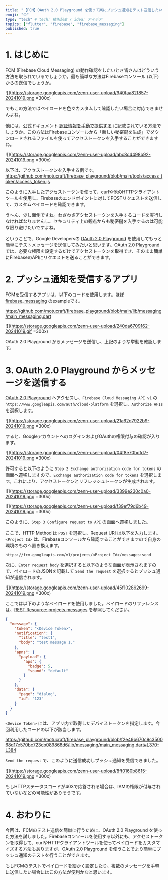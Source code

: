 ```yaml
---
title: "【FCM】OAuth 2.0 Playground を使って楽にプッシュ通知をテスト送信したい"
emoji: "⚾"
type: "tech" # tech: 技術記事 / idea: アイデア
topics: ["flutter", "firebase", "firebase_messaging"]
published: true
---
```


# 1. はじめに

FCM (Firebase Cloud Messaging) の動作確認をしたいとき皆さんはどういう方法を取られているでしょうか。最も簡単な方法はFirebaseコンソール (以下) からの送信でしょうか。

![](https://storage.googleapis.com/zenn-user-upload/940faa82f857-20241019.png =300x)

でもこの方法ではペイロードを色々カスタムして確認したい場合に対応できませんよね。

他には、公式ドキュメント [認証情報を手動で提供する](https://firebase.google.com/docs/cloud-messaging/auth-server?hl=ja#provide-credentials-manually) に記載されている方法でしょうか。この方法はFirebaseコンソールから「新しい秘密鍵を生成」でダウンロードされるファイルを使ってアクセストークンを入手することができますね。

![](https://storage.googleapis.com/zenn-user-upload/abc8c4498b92-20241019.png =300x)

以下は、アクセストークンを入手する例です。
https://github.com/motucraft/firebase_playground/blob/main/tools/access_token/access_token.js

このように入手したアクセストークンを使って、curlや他のHTTPクライアントツールを使用し、Firebaseのエンドポイントに対してPOSTリクエストを送信して、カスタムペイロードを確認できます。

う〜ん、少し面倒ですね。わざわざアクセストークンを入手するコードを実行しなければなりませんし、セキュリティ上の観点からも秘密鍵を入手するのは可能な限り避けたいですよね。

ということで、Google Developersの [OAuth 2.0 Playground](https://developers.google.com/oauthplayground/) を使用してもっと簡単にテストメッセージを送信してみたいと思います。OAuth 2.0 Playgroundでは、必要な権限を設定するだけでアクセストークンを取得でき、そのまま簡単にFirebaseのAPIにリクエストを送ることができます。

# 2. プッシュ通知を受信するアプリ

FCMを受信するアプリは、以下のコードを使用します。ほぼ [firebase_messaging](https://pub.dev/packages/firebase_messaging) のexampleです。

https://github.com/motucraft/firebase_playground/blob/main/lib/messaging/main_messaging.dart

![](https://storage.googleapis.com/zenn-user-upload/240da6709162-20241019.gif =300x)

OAuth 2.0 Playground からメッセージを送信し、上記のような挙動を確認します。

# 3. OAuth 2.0 Playground からメッセージを送信する

[OAuth 2.0 Playground](https://developers.google.com/oauthplayground/) へアクセスし、`Firebase Cloud Messaging API v1` の `https://www.googleapis.com/auth/cloud-platform` を選択し、`Authorize APIs`を選択します。

![](https://storage.googleapis.com/zenn-user-upload/21a62d7922b9-20241019.png =300x)

すると、GoogleアカウントへのログインおよびOAuthの権限付与の確認が入ります。

![](https://storage.googleapis.com/zenn-user-upload/04f8e70bdfd7-20241019.png =300x)

許可すると以下のように `Step 2 Exchange authorization code for tokens` の画面へ遷移しますので、`Exchange authorization code for tokens` を選択します。これにより、アクセストークンとリフレッシュトークンが生成されます。

![](https://storage.googleapis.com/zenn-user-upload/3399e230c0a0-20241019.png =300x)

![](https://storage.googleapis.com/zenn-user-upload/f39ef79d6b49-20241019.png =300x)

このように、`Step 3 Configure request to API` の画面へ遷移しました。

ここで、HTTP Method は `POST` を選択し、Request URI は以下を入力します。`<Project Id>` は、Firebaseコンソールから確認することができますので自身の環境のものへ置き換えます。

```shell
https://fcm.googleapis.com/v1/projects/<Project Id>/messages:send
```

次に、`Enter request body` を選択すると以下のような画面が表示されますので、ペイロードのJSONを記載して `Send the request` を選択するとプッシュ通知が送信されます。

![](https://storage.googleapis.com/zenn-user-upload/45f102862699-20241019.png =300x)

ここでは以下のようなペイロードを使用しました。ペイロードのリファレンスは、[REST Resource: projects.messages](https://firebase.google.com/docs/reference/fcm/rest/v1/projects.messages) を参照してください。

```json
{
  "message": {
    "token": "<Device Token>",
    "notification": {
      "title": "test1",
      "body": "test message 1."
    },
    "apns": {
      "payload": {
        "aps": {
          "badge": 5,
          "sound": "default"
        }
      }
    },
    "data": {
      "page": "dialog",
      "id": "123"
    }
  }
}
```

`<Device Token>` には、アプリ内で取得したデバイストークンを指定します。今回利用したコードの以下が該当します。

https://github.com/motucraft/firebase_playground/blob/f2e49b670c9c350068d17e570bc723cb089868d6/lib/messaging/main_messaging.dart#L370-L384

`Send the request` で、このように送信成功しプッシュ通知を受信できました。

![](https://storage.googleapis.com/zenn-user-upload/8ff0160b8615-20241019.png =300x)

もしHTTPステータスコードが403で応答される場合は、IAMの権限が付与されていないなどの可能性がありそうです。

# 4. おわりに

今回は、FCMのテスト送信を簡単に行うために、OAuth 2.0 Playground を使った方法を試しました。Firebaseコンソールを使用する以外にも、アクセストークンを取得して、curlやHTTPクライアントツールを使ってペイロードをカスタマイズする方法もありますが、OAuth 2.0 Playground を使うことでより簡単にプッシュ通知のテストを行うことができます。

もしFCMのテストでペイロードを細かく設定したり、複数のメッセージを手軽に送信したい場合にはこの方法が便利かなと思います。
